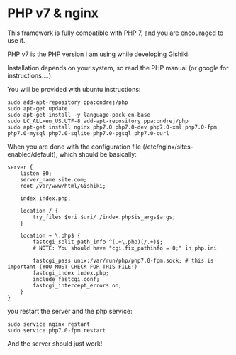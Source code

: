 # PHP v7 & nginx
This framework is fully compatible with PHP 7, and you are encouraged to use it.

PHP v7 is the PHP version I am using while developing Gishiki.

Installation depends on your system, so read the PHP manual (or google for instructions....).

You will be provided with ubuntu instructions:

```shell
sudo add-apt-repository ppa:ondrej/php
sudo apt-get update
sudo apt-get install -y language-pack-en-base
sudo LC_ALL=en_US.UTF-8 add-apt-repository ppa:ondrej/php
sudo apt-get install nginx php7.0 php7.0-dev php7.0-xml php7.0-fpm php7.0-mysql php7.0-sqlite php7.0-pgsql php7.0-curl
```

When you are done with the configuration file (/etc/nginx/sites-enabled/default), 
which should be basically:

```nginx
server {
	listen 80;
	server_name site.com;
	root /var/www/html/Gishiki;

	index index.php;

	location / {
		try_files $uri $uri/ /index.php$is_args$args;
	}

	location ~ \.php$ {
		fastcgi_split_path_info ^(.+\.php)(/.+)$;
		# NOTE: You should have "cgi.fix_pathinfo = 0;" in php.ini

		fastcgi_pass unix:/var/run/php/php7.0-fpm.sock; # this is important (YOU MUST CHECK FOR THIS FILE!)
		fastcgi_index index.php;
		include fastcgi.conf;
		fastcgi_intercept_errors on;
	}
}
```

you restart the server and the php service:

```shell
sudo service nginx restart
sudo service php7.0-fpm restart
```

And the server should just work!

